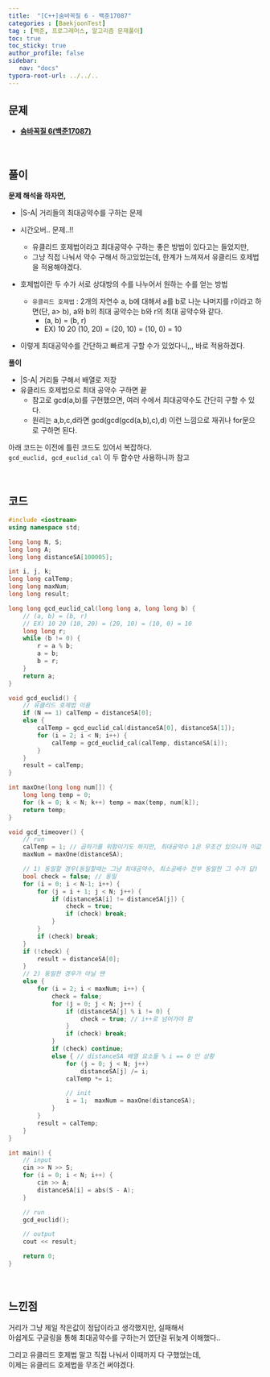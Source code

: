 ```yaml
---
title:  "[C++]숨바꼭질 6 - 백준17087"
categories : [BaekjoonTest]
tag : [백준, 프로그래머스, 알고리즘 문제풀이]
toc: true
toc_sticky: true
author_profile: false
sidebar:
   nav: "docs"
typora-root-url: ../../..
---
```




## 문제

* **[숨바꼭질 6(백준17087)](https://www.acmicpc.net/problem/17087)**

<br>

## 풀이

**문제 해석을 하자면,**

* |S-A| 거리들의 최대공약수를 구하는 문제
* 시간오버.. 문제..!!
  * 유클리드 호제법이라고 최대공약수 구하는 좋은 방법이 있다고는 들었지만,
  * 그냥 직접 나눠서 약수 구해서 하고있었는데, 한계가 느껴져서 유클리드 호제법을 적용해야겠다.

* 호제법이란 두 수가 서로 상대방의 수를 나누어서 원하는 수를 얻는 방법
  * `유클리드 호제법` : 2개의 자연수 a, b에 대해서 a를 b로 나눈 나머지를 r이라고 하면(단, a> b), a와 b의 최대 공약수는 b와 r의 최대 공약수와 같다.
    * (a, b) = (b, r)
    * EX) 10 20 (10, 20) = (20, 10) = (10, 0) = 10

* 이렇게 최대공약수를 간단하고 빠르게 구할 수가 있었다니,,, 바로 적용하겠다.



**풀이**

* |S-A| 거리들 구해서 배열로 저장
* 유클리드 호제법으로 최대 공약수 구하면 끝
  * 참고로 gcd(a,b)를 구현했으면, 여러 수에서 최대공약수도 간단히 구할 수 있다.
  * 원리는 a,b,c,d라면 gcd(gcd(gcd(a,b),c),d) 이런 느낌으로 재귀나 for문으로 구하면 된다.



아래 코드는 이전에 틀린 코드도 있어서 복잡하다.    
`gcd_euclid, gcd_euclid_cal` 이 두 함수만 사용하니까 참고




<br>

## 코드

```c++
#include <iostream>
using namespace std;

long long N, S;
long long A;
long long distanceSA[100005];

int i, j, k;
long long calTemp;
long long maxNum;
long long result;

long long gcd_euclid_cal(long long a, long long b) {
	// (a, b) = (b, r)
	// EX) 10 20 (10, 20) = (20, 10) = (10, 0) = 10
	long long r;
	while (b != 0) {
		r = a % b;
		a = b;
		b = r;
	}
	return a;
}

void gcd_euclid() {
	// 유클리드 호제법 이용
	if (N == 1) calTemp = distanceSA[0];
	else {
		calTemp = gcd_euclid_cal(distanceSA[0], distanceSA[1]);
		for (i = 2; i < N; i++) {
			calTemp = gcd_euclid_cal(calTemp, distanceSA[i]);
		}
	}
	result = calTemp;
}

int maxOne(long long num[]) {
	long long temp = 0;
	for (k = 0; k < N; k++) temp = max(temp, num[k]);
	return temp;
}

void gcd_timeover() {
	// run
	calTemp = 1; // 곱하기를 위함이기도 하지만, 최대공약수 1은 무조건 있으니까 이값으로 초기화
	maxNum = maxOne(distanceSA);

	// 1) 동일할 경우(동일할때는 그냥 최대공약수, 최소공배수 전부 동일한 그 수가 답)
	bool check = false; // 동일
	for (i = 0; i < N-1; i++) {
		for (j = i + 1; j < N; j++) {
			if (distanceSA[i] != distanceSA[j]) {
				check = true;
				if (check) break;
			}
		}
		if (check) break;
	}
	if (!check) {
		result = distanceSA[0];
	}
	// 2) 동일한 경우가 아닐 땐
	else {
		for (i = 2; i < maxNum; i++) {
			check = false;
			for (j = 0; j < N; j++) {
				if (distanceSA[j] % i != 0) {
					check = true; // i++로 넘어가야 함
				}
				if (check) break;
			}
			if (check) continue;
			else { // distanceSA 배열 요소들 % i == 0 인 상황
				for (j = 0; j < N; j++)
					distanceSA[j] /= i;
				calTemp *= i;

				// init
				i = 1;  maxNum = maxOne(distanceSA);
			}
		}
		result = calTemp;
	}
}

int main() {
	// input
	cin >> N >> S;
	for (i = 0; i < N; i++) {
		cin >> A;
		distanceSA[i] = abs(S - A);
	}

	// run
	gcd_euclid();

	// output
	cout << result;

	return 0;
}
```

<br>

## 느낀점

거리가 그냥 제일 작은값이 정답이라고 생각했지만, 실패해서  
아쉽게도 구글링을 통해 최대공약수를 구하는거 였단걸 뒤늦게 이해했다..

그리고 유클리드 호제법 말고 직접 나눠서 이때까지 다 구했었는데,  
이제는 유클리드 호제법을 무조건 써야겠다.
